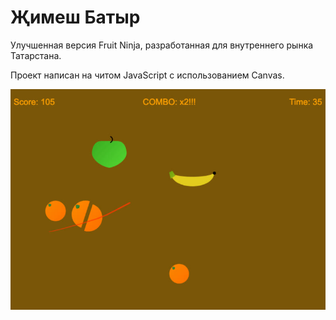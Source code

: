 # Җимеш Батыр

Улучшенная версия Fruit Ninja, разработанная для внутреннего рынка Татарстана.

Проект написан на читом JavaScript с использованием Canvas.

![Game](screen.jpg "Game")

